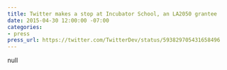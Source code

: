 ```yaml
---
title: Twitter makes a stop at Incubator School, an LA2050 grantee
date: 2015-04-30 12:00:00 -07:00
categories:
- press
press_url: https://twitter.com/TwitterDev/status/593829705431658496
---
```


null
